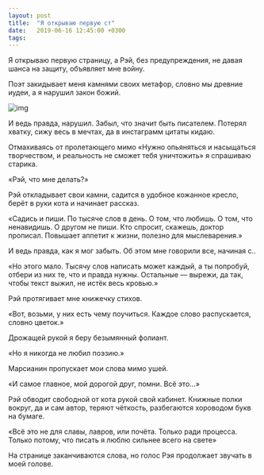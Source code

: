 ```yaml
---
layout: post
title:  "Я открываю первую ст"
date:   2019-06-16 12:45:00 +0300
tags:   
---
```


Я открываю первую страницу, а Рэй, без предупреждения, не давая шанса на защиту, объявляет мне войну. 

Поэт закидывает меня камнями своих метафор, словно мы древние иудеи, а я нарушил закон божий. 

![img](https://pp.userapi.com/c849220/v849220566/1bd203/auEEu4B483U.jpg)

<!--excerpt-->

И ведь правда, нарушил. Забыл, что значит быть писателем. Потерял хватку, сижу весь в мечтах, да в инстаграмм цитаты кидаю. 

Отмахиваясь от пролетающего мимо «Нужно опьяняться и насыщаться творчеством, и реальность не сможет тебя уничтожить» я спрашиваю старика. 

«Рэй, что мне делать?» 

Рэй откладывает свои камни, садится в удобное кожанное кресло, берёт в руки кота и начинает рассказ. 

«Садись и пиши. По тысяче слов в день. О том, что любишь. О том, что ненавидишь. О другом не пиши. Кто спросит, скажешь, доктор прописал. Повышает аппетит к жизни, полезно для мыслеварения.» 

И ведь правда, как я мог забыть. Об этом мне говорили все, начиная с.. 

«Но этого мало. Тысячу слов написать может каждый, а ты попробуй, отбери из них те, что и правда нужны. Остальные — вырежи, да так, чтобы текст выжил, не истёк весь кровью.» 

Рэй протягивает мне книжечку стихов. 

«Вот, возьми, у них есть чему поучиться. Каждое слово распускается, словно цветок.» 

Дрожащей рукой я беру безымянный фолиант. 

«Но я никогда не любил поэзию.» 

Марсианин пропускает мои слова мимо ушей. 

«И самое главное, мой дорогой друг, помни. Всё это...» 

Рэй обводит свободной от кота рукой свой кабинет. Книжные полки вокруг, да и сам автор, теряют чёткость, разбегаются хороводом букв на бумаге. 

«Всё это не для славы, лавров, или почёта. Только ради процесса. Только потому, что писать я люблю сильнее всего на свете» 

На странице заканчиваются слова, но голос Рэя продолжает звучать в моей голове.
